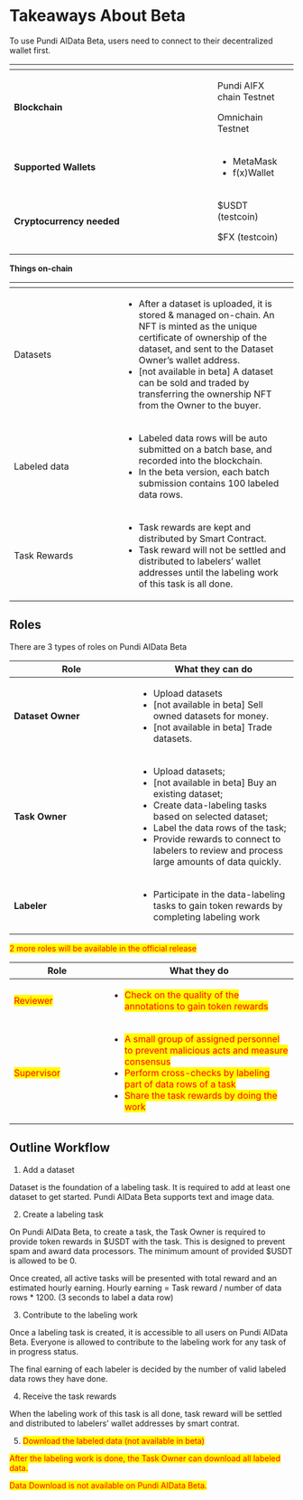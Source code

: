 # Takeaways About Beta

To use Pundi AIData Beta, users need to connect to their decentralized wallet first.

<table data-header-hidden><thead><tr><th width="345"></th><th></th></tr></thead><tbody><tr><td><strong>Blockchain</strong></td><td><p>Pundi AIFX chain Testnet</p><p>Omnichain Testnet</p></td></tr><tr><td><strong>Supported Wallets</strong></td><td><ul><li>MetaMask</li><li>f(x)Wallet</li></ul></td></tr><tr><td><strong>Cryptocurrency needed</strong></td><td><p>$USDT (testcoin)</p><p>$FX (testcoin)</p></td></tr></tbody></table>

**Things on-chain**

<table data-header-hidden><thead><tr><th width="178"></th><th></th></tr></thead><tbody><tr><td>Datasets</td><td><ul><li>After a dataset is uploaded, it is stored &#x26; managed on-chain. An NFT is minted as the unique certificate of ownership of the dataset, and sent to the Dataset Owner’s wallet address.</li><li>[not available in beta] A dataset can be sold and traded by transferring the ownership NFT from the Owner to the buyer.</li></ul></td></tr><tr><td>Labeled data</td><td><ul><li>Labeled data rows will be auto submitted on a batch base, and recorded into the blockchain.</li><li>In the beta version, each batch submission contains 100 labeled data rows.</li></ul></td></tr><tr><td>Task Rewards</td><td><ul><li>Task rewards are kept and distributed by Smart Contract.</li><li>Task reward will not be settled and distributed to labelers’ wallet addresses until the labeling work of this task is all done.</li></ul></td></tr></tbody></table>

## Roles

There are 3 types of roles on Pundi AIData Beta

<table><thead><tr><th width="204">Role</th><th>What they can do</th></tr></thead><tbody><tr><td><strong>Dataset Owner</strong></td><td><ul><li>Upload datasets</li><li>[not available in beta] Sell owned datasets for money.</li><li>[not available in beta] Trade datasets.</li></ul></td></tr><tr><td><strong>Task Owner</strong></td><td><ul><li>Upload datasets;</li><li>[not available in beta] Buy an existing dataset;</li><li>Create data-labeling tasks based on selected dataset;</li><li>Label the data rows of the task;</li><li>Provide rewards to connect to labelers to review and process large amounts of data quickly.</li></ul></td></tr><tr><td><strong>Labeler</strong></td><td><ul><li>Participate in the data-labeling tasks to gain token rewards by completing labeling work</li></ul></td></tr></tbody></table>

<mark style="color:red;">2 more roles will be available in the official release</mark>

<table><thead><tr><th width="153">Role</th><th>What they do</th></tr></thead><tbody><tr><td><mark style="color:red;">Reviewer</mark></td><td><ul><li><mark style="color:red;">Check on the quality of the annotations to gain token rewards</mark></li></ul></td></tr><tr><td><mark style="color:red;">Supervisor</mark></td><td><ul><li><mark style="color:red;">A small group of assigned personnel to prevent malicious acts and measure consensus</mark></li><li><mark style="color:red;">Perform cross-checks by labeling part of data rows of a task</mark></li><li><mark style="color:red;">Share the task rewards by doing the work</mark></li></ul></td></tr></tbody></table>

## Outline Workflow

1. Add a dataset

Dataset is the foundation of a labeling task. It is required to add at least one dataset to get started. Pundi AIData Beta supports text and image data.

2. Create a labeling task

On Pundi AIData Beta, to create a task, the Task Owner is required to provide token rewards in $USDT with the task. This is designed to prevent spam and award data processors. The minimum amount of provided $USDT is allowed to be 0.

Once created, all active tasks will be presented with total reward and an estimated hourly earning. Hourly earning = Task reward / number of data rows \* 1200. (3 seconds to label a data row)

3. Contribute to the labeling work

Once a labeling task is created, it is accessible to all users on Pundi AIData Beta. Everyone is allowed to contribute to the labeling work for any task of in progress status.

The final earning of each labeler is decided by the number of valid labeled data rows they have done.

4. Receive the task rewards

When the labeling work of this task is all done, task reward will be settled and distributed to labelers’ wallet addresses by smart contrat.

5. <mark style="color:red;">Download the labeled data (not available in beta)</mark>

<mark style="color:red;">After the labeling work is done, the Task Owner can download all labeled data.</mark>

<mark style="color:red;">Data Download is not available on Pundi AIData Beta.</mark>
